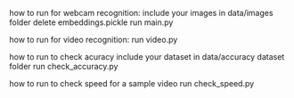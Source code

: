 how to run for webcam recognition:
include your images in data/images folder
delete embeddings.pickle
run main.py

how to run for video recognition:
run video.py

how to run to check acuracy
include your dataset in data/accuracy dataset folder
run check_accuracy.py

how to run to check speed for a sample video
run check_speed.py